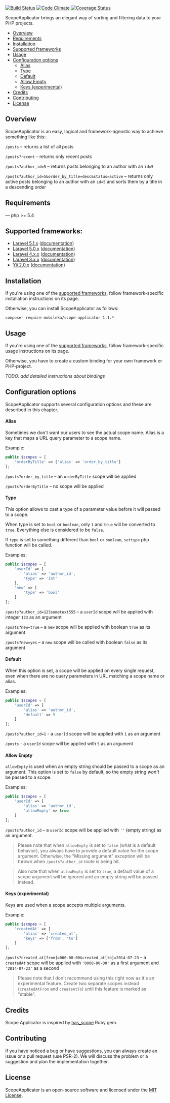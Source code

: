 [![Build Status](https://travis-ci.org/mobileka/scope-applicator.svg)](https://travis-ci.org/mobileka/scope-applicator)
[![Code Climate](https://codeclimate.com/github/mobileka/scope-applicator.svg)](https://codeclimate.com/github/mobileka/scope-applicator)
[![Coverage Status](https://coveralls.io/repos/mobileka/scope-applicator/badge.svg?branch=master)](https://coveralls.io/r/mobileka/scope-applicator?branch=master)

ScopeApplicator brings an elegant way of sorting and filtering data to your PHP projects.

- [Overview](#overview)
- [Requirements](#requirements)
- [Installation](#installation)
- [Supported frameworks](#supported-frameworks)
- [Usage](#usage)
- [Configuration options](#configuration-options)
    - [Alias](#alias)
    - [Type](#type)
    - [Default](#default)
    - [Allow Empty](#allow-empty)
    - [Keys (experimental)](#keys-experimental)
- [Credits](#credits)
- [Contributing](#contributing)
- [License](#license)

## Overview

ScopeApplicator is an easy, logical and framework-agnostic way to achieve something like this:

`/posts` – returns a list of all posts

`/posts?recent` – returns only recent posts

`/posts?author_id=5` – returns posts belonging to an author with an `id=5`

`/posts?author_id=5&order_by_title=desc&status=active` – returns only active posts belonging to an author with an `id=5` and sorts them by a title in a descending order

## Requirements

— php >= 5.4

## Supported frameworks:

* [Laravel 5.1.x](https://github.com/mobileka/scope-applicator-laravel) ([documentation](https://github.com/mobileka/scope-applicator-laravel/blob/master/readme.md))
* [Laravel 5.0.x](https://github.com/mobileka/scope-applicator-laravel/tree/laravel_4_and_5.0) ([documentation](https://github.com/mobileka/scope-applicator-laravel/blob/laravel_4_and_5.0/readme.md))
* [Laravel 4.x.x](https://github.com/mobileka/scope-applicator-laravel/tree/laravel_4_and_5.0) ([documentation](https://github.com/mobileka/scope-applicator-laravel/blob/laravel_4_and_5.0/readme.md))
* [Laravel 3.x.x](https://github.com/mobileka/scope-applicator-laravel/tree/laravel_4_and_5.0) ([documentation](https://github.com/mobileka/scope-applicator-laravel/blob/laravel_4_and_5.0/readme.md))
* [Yii 2.0.x](https://github.com/mobileka/scope-applicator-yii2) ([documentation](https://github.com/mobileka/scope-applicator-yii2/blob/master/readme.md))


## Installation

If you're using one of the [supported frameworks](#supported-frameworks), follow framework-specific installation instructions on its page.

Otherwise, you can install ScopeApplicator as follows:

`composer require mobileka/scope-applicator 1.1.*`

## Usage

If you're using one of the [supported frameworks](#supported-frameworks), follow framework-specific usage instructions on its page.

Otherwise, you have to create a custom binding for your own framework or PHP-project.

*TODO: add detailed instructions about bindings*

## Configuration options

ScopeApplicator supports several configuration options and these are described in this chapter.


#### Alias

Sometimes we don't want our users to see the actual scope name. Alias is a key that maps a URL query parameter to a scope name.

Example:

```php
public $scopes = [
    'orderByTitle' => ['alias' => 'order_by_title']
];
```

`/posts?order_by_title` – an `orderByTitle` scope will be applied

`/posts?orderByTitle` – no scope will be applied

#### Type

This option allows to cast a type of a parameter value before it will passed to a scope.

When type is set to `bool` or `boolean`, only `1` and `true` will be converted to `true`. Everything else is considered to be `false`.

If `type` is set to something different than `bool` or `boolean`, `settype` php function will be called.

Examples:

```php
public $scopes = [
    'userId' => [
        'alias' => 'author_id',
        'type' => 'int'
    ],
    'new' => [
        'type' => 'bool'
    ]
];
```

`/posts?author_id=123sometext555` – a `userId` scope will be applied with integer `123` as an argument

`/posts?new=true` – a `new` scope will be applied with boolean `true` as its argument  

`/posts?new=yes` – a `new` scope will be called with boolean `false` as its argument  

#### Default

When this option is set, a scope will be applied on every single request, even when there are no query parameters in URL matching a scope name or alias.

Examples:

```php
public $scopes = [
    'userId' => [
        'alias' => 'author_id',
        'default' => 5
    ]
];
```

`/posts?author_id=1` - a `userId` scope will be applied with `1` as an argument  

`/posts` - a `userId` scope will be applied with `5` as an argument

#### Allow Empty

`allowEmpty` is used when an empty string should be passed to a scope as an argument. This option is set to `false` by default, so the empty string *won't* be passed to a scope.

Examples:

```php
public $scopes = [
    'userId' => [
        'alias' => 'author_id',
        'allowEmpty' => true
    ]
];
```

`/posts?author_id` – a `userId` scope will be applied with `''` (empty string) as an argument.

> Please note that when `allowEmpty` is set to `false` (what is a default behavior), you always have to provide a default value for the scope argument. Otherwise, the "Missing argument" exception will be thrown when `/posts?author_id` route is being hit.

> Also note that when `allowEmpty` is set to `true`, a default value of a scope argument will be ignored and an empty string will be passed instead.


#### Keys (experimental)

Keys are used when a scope accepts multiple arguments.

Example:

```php
public $scopes = [
    'createdAt' => [
        'alias' => 'created_at',
        'keys' => ['from', 'to']
    ]
];
```

`/posts?created_at[from]=000-00-00&created_at[to]=2014-07-23` – a `createdAt` scope will be applied with `'0000-00-00'` as a first argument and `'2014-07-23'` as a second

> Please note that I don't recommend using this right now as it's an experimental feature. Create two separate scopes instead (`createdAtFrom` and `createAtTo`) until this feature is marked as "stable".

## Credits

Scope Applicator is inspired by [has_scope](https://github.com/plataformatec/has_scope) Ruby gem. 

## Contributing

If you have noticed a bug or have suggestions, you can always create an issue or a pull request (use PSR-2). We will discuss the problem or a suggestion and plan the implementation together.

## License

ScopeApplicator is an open-source software and licensed under the [MIT License](https://github.com/mobileka/scope-applicator/blob/master/license).
